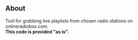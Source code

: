 ## About
Tool for grabbing live playlists from chosen radio stations on onlineradiobox.com.<br>
**This code is provided "as is".**
